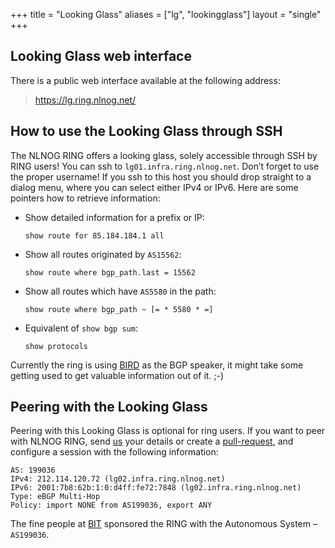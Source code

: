 +++
title = "Looking Glass"
aliases = ["lg", "lookingglass"]
layout = "single"
+++

## Looking Glass web interface
There is a public web interface available at the following address:

> https://lg.ring.nlnog.net/

## How to use the Looking Glass through SSH
The NLNOG RING offers a looking glass, solely accessible through SSH by RING users! You can ssh to `lg01.infra.ring.nlnog.net`. Don’t forget to use the proper username! If you ssh to this host you should drop straight to a dialog menu, where you can select either IPv4 or IPv6. Here are some pointers how to retrieve information:

* Show detailed information for a prefix or IP:
  ```
  show route for 85.184.184.1 all
  ```
* Show all routes originated by `AS15562`:
  ```
  show route where bgp_path.last = 15562
  ```
* Show all routes which have `AS5580` in the path:
  ```
  show route where bgp_path ~ [= * 5580 * =]
  ```
* Equivalent of `show bgp sum`:
  ```
  show protocols
  ```
Currently the ring is using [BIRD](https://bird.network.cz/) as the BGP speaker, it might take some getting used to get valuable information out of it. ;-)

## Peering with the Looking Glass
Peering with this Looking Glass is optional for ring users. If you want to peer with NLNOG RING, send [us](mailto:ring-admins@nlnog.net) your details or create a [pull-request](https://github.com/NLNOG/ring-ansible/blob/master/roles/openbgpd/vars/peers.yml), and configure a session with the following information:
```
AS: 199036
IPv4: 212.114.120.72 (lg02.infra.ring.nlnog.net)
IPv6: 2001:7b8:62b:1:0:d4ff:fe72:7848 (lg02.infra.ring.nlnog.net)
Type: eBGP Multi-Hop
Policy: import NONE from AS199036, export ANY
```
The fine people at [BIT](https://www.bit.nl/) sponsored the RING with the Autonomous System – `AS199036`.

